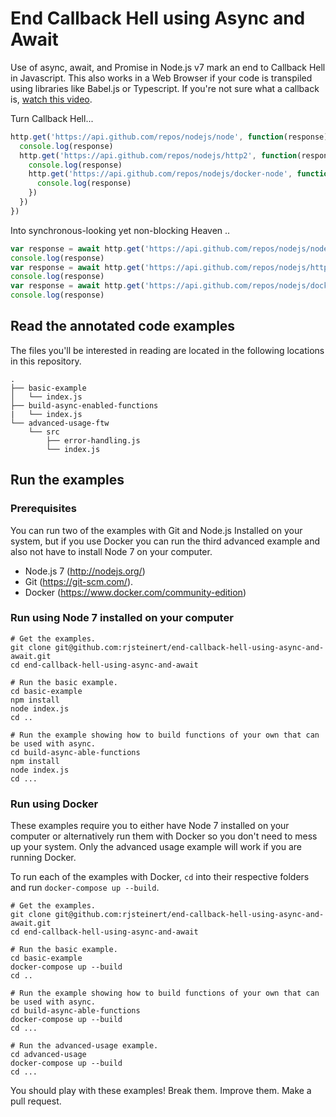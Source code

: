 # End Callback Hell using Async and Await 
Use of async, await, and Promise in Node.js v7 mark an end to Callback Hell in Javascript. This also works in a Web Browser if your code is transpiled using libraries like Babel.js or Typescript. If you're not sure what a callback is, [watch this video](https://www.youtube.com/watch?v=M6Q0fqeJPMU).

Turn Callback Hell...
```javascript
http.get('https://api.github.com/repos/nodejs/node', function(response) {
  console.log(response)
  http.get('https://api.github.com/repos/nodejs/http2', function(response) {
    console.log(response)
    http.get('https://api.github.com/repos/nodejs/docker-node', function(response) {
      console.log(response)
    })
  })
})
```

Into synchronous-looking yet non-blocking Heaven .. 
```javascript
var response = await http.get('https://api.github.com/repos/nodejs/node')
console.log(response)
var response = await http.get('https://api.github.com/repos/nodejs/http2')
console.log(response)
var response = await http.get('https://api.github.com/repos/nodejs/docker-node')
console.log(response)
```


## Read the annotated code examples
The files you'll be interested in reading are located in the following locations in this repository.
```
.
├── basic-example
│   └── index.js
├── build-async-enabled-functions
|   └── index.js
└── advanced-usage-ftw
    └── src
        ├── error-handling.js
        └── index.js
```

## Run the examples 

### Prerequisites
You can run two of the examples with Git and Node.js Installed on your system, but if you use Docker you can run the third advanced example and also not have to install Node 7 on your computer.
- Node.js 7 (http://nodejs.org/)
- Git  (https://git-scm.com/).
- Docker (https://www.docker.com/community-edition)

### Run using Node 7 installed on your computer
```
# Get the examples.
git clone git@github.com:rjsteinert/end-callback-hell-using-async-and-await.git
cd end-callback-hell-using-async-and-await

# Run the basic example.
cd basic-example
npm install
node index.js
cd ..

# Run the example showing how to build functions of your own that can be used with async.
cd build-async-able-functions 
npm install
node index.js
cd ...
```

### Run using Docker
These examples require you to either have Node 7 installed on your computer or alternatively run them with Docker so you don't need to mess up your system. Only the advanced usage example will work if you are running Docker.

To run each of the examples with Docker, `cd` into their respective folders and run `docker-compose up --build`.
```
# Get the examples.
git clone git@github.com:rjsteinert/end-callback-hell-using-async-and-await.git
cd end-callback-hell-using-async-and-await

# Run the basic example.
cd basic-example
docker-compose up --build
cd ..

# Run the example showing how to build functions of your own that can be used with async.
cd build-async-able-functions 
docker-compose up --build
cd ...

# Run the advanced-usage example.
cd advanced-usage
docker-compose up --build
cd ...
```

You should play with these examples! Break them. Improve them. Make a pull request.

